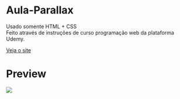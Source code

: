 # Aula-Parallax

Usado somente HTML + CSS <br>
Feito através de instruções de curso programação web da plataforma Udemy.

<a href = "https://rodrigoalvesf.github.io/Aula-Parallax/"> Veja o site </a>

# Preview

  <img src = "https://im4.ezgif.com/tmp/ezgif-4-7449232ef4.gif">
